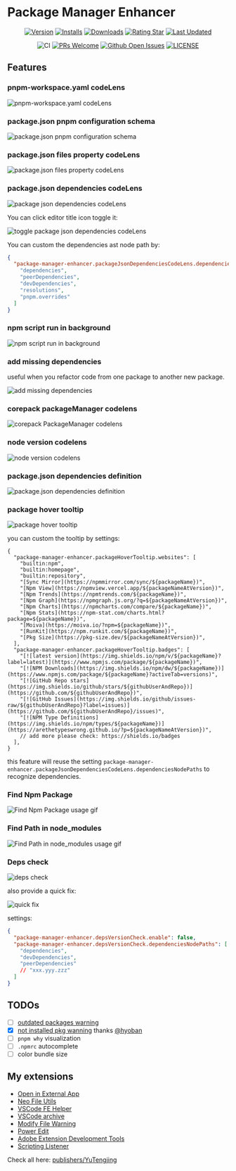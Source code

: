 # Package Manager Enhancer

<div align="center">

[![Version](https://img.shields.io/visual-studio-marketplace/v/YuTengjing.package-manager-enhancer)](https://marketplace.visualstudio.com/items/YuTengjing.package-manager-enhancer/changelog) [![Installs](https://img.shields.io/visual-studio-marketplace/i/YuTengjing.package-manager-enhancer)](https://marketplace.visualstudio.com/items?itemName=YuTengjing.package-manager-enhancer) [![Downloads](https://img.shields.io/visual-studio-marketplace/d/YuTengjing.package-manager-enhancer)](https://marketplace.visualstudio.com/items?itemName=YuTengjing.package-manager-enhancer) [![Rating Star](https://img.shields.io/visual-studio-marketplace/stars/YuTengjing.package-manager-enhancer)](https://marketplace.visualstudio.com/items?itemName=YuTengjing.package-manager-enhancer&ssr=false#review-details) [![Last Updated](https://img.shields.io/visual-studio-marketplace/last-updated/YuTengjing.package-manager-enhancer)](https://github.com/tjx666/package-manager-enhancer)

![CI](https://github.com/tjx666/package-manager-enhancer/actions/workflows/ci.yml/badge.svg) [![PRs Welcome](https://img.shields.io/badge/PRs-welcome-brightgreen.svg?style=flat)](http://makeapullrequest.com) [![Github Open Issues](https://img.shields.io/github/issues/tjx666/package-manager-enhancer)](https://github.com/tjx666/package-manager-enhancer/issues) [![LICENSE](https://img.shields.io/badge/license-Anti%20996-blue.svg?style=flat-square)](https://github.com/996icu/996.ICU/blob/master/LICENSE)

</div>

## Features

### pnpm-workspace.yaml codeLens

![pnpm-workspace.yaml codeLens](https://github.com/tjx666/package-manager-enhancer/blob/main/assets/screenshots/pnpm-workspace-codelens.png?raw=true)

### package.json pnpm configuration schema

![package.json pnpm configuration schema](https://github.com/tjx666/package-manager-enhancer/blob/main/assets/screenshots/pnpm-schema.png?raw=true)

### package.json files property codeLens

![package.json files property codeLens](https://github.com/tjx666/package-manager-enhancer/blob/main/assets/screenshots/package-json-files-codelens.png?raw=true)

### package.json dependencies codeLens

![package json dependencies codeLens](https://github.com/tjx666/package-manager-enhancer/blob/main/assets/screenshots/package-json-dependencies-codelens.png?raw=true)

You can click editor title icon toggle it:

![toggle package json dependencies codeLens](https://github.com/tjx666/package-manager-enhancer/blob/main/assets/screenshots/toggle-package-json-dependencies-codelens.png?raw=true)

You can custom the dependencies ast node path by:

```json
{
  "package-manager-enhancer.packageJsonDependenciesCodeLens.dependenciesNodePaths": [
    "dependencies",
    "peerDependencies",
    "devDependencies",
    "resolutions",
    "pnpm.overrides"
  ]
}
```

### npm script run in background

![npm script run in background](https://github.com/tjx666/package-manager-enhancer/blob/main/assets/screenshots/npm-script-run-background.png?raw=true)

### add missing dependencies

useful when you refactor code from one package to another new package.

![add missing dependencies](https://github.com/tjx666/package-manager-enhancer/blob/main/assets/screenshots/add-missing-deps.gif?raw=true)

### corepack packageManager codelens

![corepack PackageManager codelens](https://github.com/tjx666/package-manager-enhancer/blob/main/assets/screenshots/package-manage-codelens.gif?raw=true)

### node version codelens

![node version codelens](https://github.com/tjx666/package-manager-enhancer/blob/main/assets/screenshots/node-version-codelens.gif?raw=true)

### package.json dependencies definition

![package.json dependencies definition](https://github.com/tjx666/package-manager-enhancer/blob/main/assets/screenshots/packagejson-definition.gif?raw=true)

### package hover tooltip

![package hover tooltip](https://github.com/tjx666/package-manager-enhancer/blob/main/assets/screenshots/package-hover-tooltip.png?raw=true)

you can custom the tooltip by settings:

```jsonc
{
  "package-manager-enhancer.packageHoverTooltip.websites": [
    "builtin:npm",
    "builtin:homepage",
    "builtin:repository",
    "[Sync Mirror](https://npmmirror.com/sync/${packageName})",
    "[Npm View](https://npmview.vercel.app/${packageNameAtVersion})",
    "[Npm Trends](https://npmtrends.com/${packageName})",
    "[Npm Graph](https://npmgraph.js.org/?q=${packageNameAtVersion})",
    "[Npm Charts](https://npmcharts.com/compare/${packageName})",
    "[Npm Stats](https://npm-stat.com/charts.html?package=${packageName})",
    "[Moiva](https://moiva.io/?npm=${packageName})",
    "[RunKit](https://npm.runkit.com/${packageName})",
    "[Pkg Size](https://pkg-size.dev/${packageNameAtVersion})",
  ],
  "package-manager-enhancer.packageHoverTooltip.badges": [
    "[![latest version](https://img.shields.io/npm/v/${packageName}?label=latest)](https://www.npmjs.com/package/${packageName})",
    "[![NPM Downloads](https://img.shields.io/npm/dw/${packageName})](https://www.npmjs.com/package/${packageName}?activeTab=versions)",
    "[![GitHub Repo stars](https://img.shields.io/github/stars/${githubUserAndRepo})](https://github.com/${githubUserAndRepo})",
    "[![GitHub Issues](https://img.shields.io/github/issues-raw/${githubUserAndRepo}?label=issues)](https://github.com/${githubUserAndRepo}/issues)",
    "[![NPM Type Definitions](https://img.shields.io/npm/types/${packageName})](https://arethetypeswrong.github.io/?p=${packageNameAtVersion})",
    // add more please check: https://shields.io/badges
  ],
}
```

this feature will reuse the setting `package-manager-enhancer.packageJsonDependenciesCodeLens.dependenciesNodePaths` to recognize dependencies.

### Find Npm Package

![Find Npm Package usage gif](https://github.com/tjx666/package-manager-enhancer/blob/main/assets/screenshots/find-npm-package.gif?raw=true)

### Find Path in node_modules

![Find Path in node_modules usage gif](https://github.com/tjx666/package-manager-enhancer/blob/main/assets/screenshots/find-path-in-node-modules.gif?raw=true)

### Deps check

![deps check](https://github.com/tjx666/package-manager-enhancer/blob/main/assets/screenshots/deps-check.gif?raw=true)

also provide a quick fix:

![quick fix](https://github.com/tjx666/package-manager-enhancer/blob/main/assets/screenshots/deps-check-quick-fix.gif?raw=true)

settings:

```json
{
  "package-manager-enhancer.depsVersionCheck.enable": false,
  "package-manager-enhancer.depsVersionCheck.dependenciesNodePaths": [
    "dependencies",
    "devDependencies",
    "peerDependencies"
    // "xxx.yyy.zzz"
  ]
}
```

## TODOs

- [ ] [outdated packages warning](https://github.com/zyrong/vscode-node-modules/issues/29)
- [x] [not installed pkg wanning](https://github.com/zyrong/vscode-node-modules/issues/26) thanks [@hyoban](https://github.com/hyoban)
- [ ] `pnpm why` visualization
- [ ] `.npmrc` autocomplete
- [ ] color bundle size

## My extensions

- [Open in External App](https://github.com/tjx666/open-in-external-app)
- [Neo File Utils](https://github.com/tjx666/vscode-neo-file-utils)
- [VSCode FE Helper](https://github.com/tjx666/vscode-fe-helper)
- [VSCode archive](https://github.com/tjx666/vscode-archive)
- [Modify File Warning](https://github.com/tjx666/modify-file-warning)
- [Power Edit](https://github.com/tjx666/power-edit)
- [Adobe Extension Development Tools](https://github.com/tjx666/vscode-adobe-extension-devtools)
- [Scripting Listener](https://github.com/tjx666/scripting-listener)

Check all here: [publishers/YuTengjing](https://marketplace.visualstudio.com/publishers/YuTengjing)

